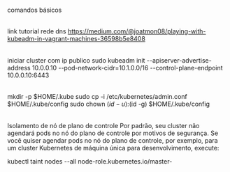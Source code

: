 ######
comandos básicos
######
link tutorial rede dns
https://medium.com/@joatmon08/playing-with-kubeadm-in-vagrant-machines-36598b5e8408

######
iniciar cluster com ip publico
sudo kubeadm init --apiserver-advertise-address 10.0.0.10 --pod-network-cidr=10.1.0.0/16 --control-plane-endpoint 10.0.0.10:6443

######
  mkdir -p $HOME/.kube
  sudo cp -i /etc/kubernetes/admin.conf $HOME/.kube/config
  sudo chown $(id -u):$(id -g) $HOME/.kube/config

######
Isolamento de nó de plano de controle 
Por padrão, seu cluster não agendará pods no nó do plano de controle por motivos de segurança. Se você quiser agendar pods no nó do plano de controle, por exemplo, para um cluster Kubernetes de máquina única para desenvolvimento, execute:

kubectl taint nodes --all node-role.kubernetes.io/master-
